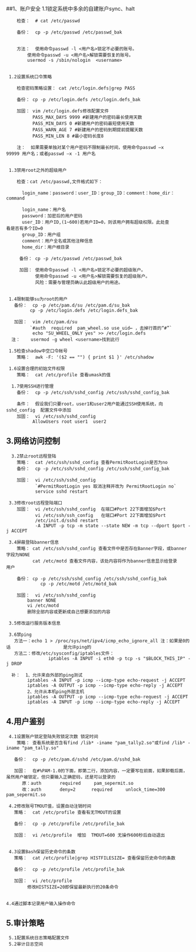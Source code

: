 ##1、账户安全
     1.1锁定系统中多余的自建账户sync、halt
		 
        检查：  # cat /etc/passwd			
		 
	    备份：  cp -p /etc/passwd /etc/passwd_bak
		 	   

        方法：  使用命令passwd -l <用户名>锁定不必要的账号。
		    使用命令passwd -u <用户名>解锁需要恢复的账号。
		    usermod -s /sbin/nologin  <username>


     1.2设置系统口令策略
		 
	    检查密码策略设置： cat /etc/login.defs|grep PASS
		  
	    备份： cp -p /etc/login.defs /etc/login.defs_bak
		  
      	加固： vim /etc/login.defs修改配置文件
	          PASS_MAX_DAYS 9999 #新建用户的密码最长使用天数
		      PASS_MIN_DAYS 0 #新建用户的密码最短使用天数
              PASS_WARN_AGE 7 #新建用户的密码到期提前提醒天数
		      PASS_MIN_LEN 8 #最小密码长度8

	    注：  如果需要单独对某个用户密码不限制最长时间，使用命令passwd –x 				99999 用户名；或者passwd –x -1 用户名


     1.3禁用root之外的超级用户

        检查：cat /etc/passwd,文件格式如下：

	      login_name：password：user_ID：group_ID：comment：home_dir：command

		  login_name：用户名  		         
		  password：加密后的用户密码	         
		  user_ID：用户ID,(1~600)若用户ID=0，则该用户拥有超级权限。此处查						  看是否有多个ID=0		         	         
		  group_ID：用户组		         
		  comment：用户全名或其他注释信息		         
		  home_dir：用户根目录

		 备份： cp -p /etc/passwd /etc/passwd_bak

		 加固： 使用命令passwd -l <用户名>锁定不必要的超级账户。
               使用命令passwd -u <用户名>解锁需要恢复的超级账户。
               风险：需要与管理员确认此超级用户的用途。


     1.4限制能够su为root的用户
       备份：  cp -p /etc/pam.d/su /etc/pam.d/su_bak
             cp -p /etc/login.defs /etc/login.defs_bak

       加固：  vim /etc/pam.d/su
             `#auth  required  pam_wheel.so use_uid← ，去掉行首的“#”`
              echo "SU_WHEEL_ONLY yes" >> /etc/login.defs       
      注：    usermod -g wheel <username>找到此行

     1.5检查shadow中空口令帐号
        策略：  awk -F: '($2 == "") { print $1 }' /etc/shadow

     1.6设置合理的初始文件权限
        策略：  cat /etc/profile 查看umask的值

      1.7使用SSH进行管理
	    备份：  cp -p /etc/ssh/sshd_config /etc/ssh/sshd_config_bak
	             
	    条件：  假设我们只要root，user1和user2用户能通过SSH使用系统，向sshd_config  配置文件中添加
        加固：  vi /etc/ssh/sshd_config
              AllowUsers root user1  user2      

## 3.网络访问控制
	  3.2禁止root远程登陆
	    策略：  cat /etc/ssh/sshd_config 查看PermitRootLogin是否为no
	    备份：  cp -p /etc/ssh/sshd_config /etc/ssh/sshd_config_bak
          
        加固：  vi /etc/ssh/sshd_config
               `#PermitRootLogin yes 取消注释并改为 PermitRootLogin no`
               service sshd restart

     3.3修改root远程登陆端口
        加固：  vi /etc/ssh/sshd_config  在端口#Port 22下面增加$Port
               vi /etc/ssh/ssh_config   在端口#Port 22下面增加$Port
               /etc/init.d/sshd restart 
               -A INPUT -p tcp -m state --state NEW -m tcp --dport $port -j ACCEPT

     3.4屏蔽登陆banner信息
        策略： cat /etc/ssh/sshd_config 查看文件中是否存在Banner字段，或banner				  字段为NONE
              cat /etc/motd 查看文件内容，该处内容将作为banner信息显示给登录				  用户

        备份： cp -p /etc/ssh/sshd_config /etc/ssh/sshd_config_bak
                 cp -p /etc/motd /etc/motd_bak

        加固：  vi /etc/ssh/sshd_config  
            banner NONE
            vi /etc/motd
            删除全部内容或更新成自己想要添加的内容

     3.5修改运行服务版本信息
         
     3.6禁ping 
       方法一：echo 1 > /proc/sys/net/ipv4/icmp_echo_ignore_all 注：如果是0的话					是允许ping的
       方法二：修改/etc/sysconfig/iptables文件：
            		iptables -A INPUT -i eth0 -p tcp -s "$BLOCK_THIS_IP" -j DROP

      补：  1、允许来自外部的ping测试
            iptables -A INPUT -p icmp --icmp-type echo-request -j ACCEPT
            iptables -A OUTPUT -p icmp --icmp-type echo-reply -j ACCEPT  
            2、允许从本机ping外部主机
            iptables -A OUTPUT -p icmp --icmp-type echo-request -j ACCEPT
            iptables -A INPUT -p icmp --icmp-type echo-reply -j ACCEPT

          
## 4.用户鉴别

     4.1设置账户锁定登陆失败锁定次数 锁定时间
        策略： 查看系统是否含有find /lib* -iname "pam_tally2.so"或find /lib* -iname "pam_tally.so"
         
       备份：  cp -p /etc/pam.d/sshd /etc/pam.d/sshd_bak

       加固：  在#%PAM-1.0的下面，即第二行，添加内容，一定要写在前面，如果卸载后面，虽然用户被锁定，但只要输入正确密码，还是可以登录的
          原：auth       required     pam_sepermit.so
          改：auth       deny=2      required     unlock_time=300  pam_sepermit.so

     4.2修改账号TMOUT值，设置自动注销时间
       策略：  cat /etc/profile 查看有无TMOUT的设置

       备份：  cp -p /etc/profile /etc/profile_bak  

       加固：  vi /etc/profile  增加  TMOUT=600 无操作600秒后自动退出


     4.3设置Bash保留历史命令的条数
       策略：  cat /etc/profile|grep HISTFILESIZE= 查看保留历史命令的条数

       备份：  cp -p /etc/profile /etc/profile_bak

       加固：  vi /etc/profile
            修改HISTSIZE=20即保留最新执行的20条命令


    4.4通过脚本记录用户输入操作命令

##   5.审计策略
     5.1配置系统日志策略配置文件
     5.2审计日志空间

